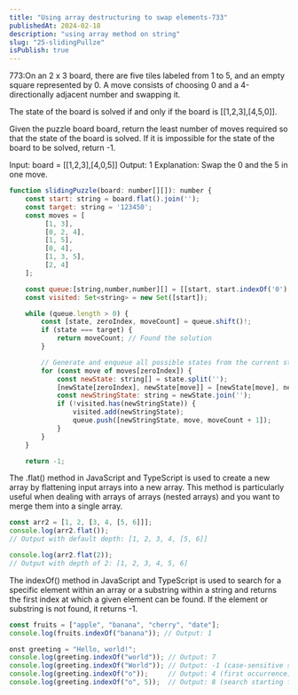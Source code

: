 ```yaml
---
title: "Using array destructuring to swap elements-733"
publishedAt: 2024-02-18
description: "using array method on string"
slug: "25-slidingPullze"
isPublish: true
---
```


773:On an 2 x 3 board, there are five tiles labeled from 1 to 5, and an empty square represented by 0. A move consists of choosing 0 and a 4-directionally adjacent number and swapping it.

The state of the board is solved if and only if the board is [[1,2,3],[4,5,0]].

Given the puzzle board board, return the least number of moves required so that the state of the board is solved. If it is impossible for the state of the board to be solved, return -1.

Input: board = [[1,2,3],[4,0,5]]
Output: 1
Explanation: Swap the 0 and the 5 in one move.

```js
function slidingPuzzle(board: number[][]): number {
    const start: string = board.flat().join('');
    const target: string = '123450';
    const moves = [
         [1, 3],
         [0, 2, 4],
         [1, 5],
         [0, 4],
         [1, 3, 5],
         [2, 4]
    ];

    const queue:[string,number,number][] = [[start, start.indexOf('0'), 0]];
    const visited: Set<string> = new Set([start]);

    while (queue.length > 0) {
        const [state, zeroIndex, moveCount] = queue.shift()!;
        if (state === target) {
            return moveCount; // Found the solution
        }

        // Generate and enqueue all possible states from the current state
        for (const move of moves[zeroIndex]) {
            const newState: string[] = state.split('');
            [newState[zeroIndex], newState[move]] = [newState[move], newState[zeroIndex]]; // Swap zero with the neighbor
            const newStringState: string = newState.join('');
            if (!visited.has(newStringState)) {
                visited.add(newStringState);
                queue.push([newStringState, move, moveCount + 1]);
            }
        }
    }

    return -1;
```

The .flat() method in JavaScript and TypeScript is used to create a new array by flattening input arrays into a new array. This method is particularly useful when dealing with arrays of arrays (nested arrays) and you want to merge them into a single array.

```js
const arr2 = [1, 2, [3, 4, [5, 6]]];
console.log(arr2.flat());
// Output with default depth: [1, 2, 3, 4, [5, 6]]

console.log(arr2.flat(2));
// Output with depth of 2: [1, 2, 3, 4, 5, 6]
```

The indexOf() method in JavaScript and TypeScript is used to search for a specific element within an array or a substring within a string and returns the first index at which a given element can be found. If the element or substring is not found, it returns -1.

```js
const fruits = ["apple", "banana", "cherry", "date"];
console.log(fruits.indexOf("banana")); // Output: 1

onst greeting = "Hello, world!";
console.log(greeting.indexOf("world")); // Output: 7
console.log(greeting.indexOf("World")); // Output: -1 (case-sensitive search)
console.log(greeting.indexOf("o"));     // Output: 4 (first occurrence)
console.log(greeting.indexOf("o", 5));  // Output: 8 (search starting from index 5)
```
